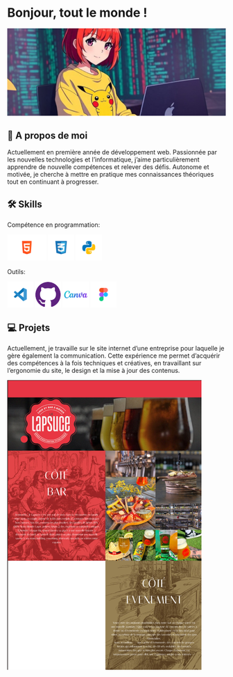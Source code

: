 # Bonjour, tout le monde !
<img src="/img_github/banniere.png">


## 🚀 A propos de moi

Actuellement en première année de développement web. Passionnée par les nouvelles technologies et l’informatique, j’aime particulièrement apprendre de nouvelle compétences et relever des défis. Autonome et motivée, je cherche à mettre en pratique mes connaissances théoriques tout en continuant à progresser.



## 🛠 Skills
Compétence en programmation:

<img src="/img_github/logo-html.png" alt="Logo" width="90" height="60"> <img src="/img_github/logo-css.png" alt="Logo" width="60" height="60"> <img src="/img_github/logo-python.png" alt="Logo" width="60" height="60">

Outils:

<img src="/img_github/logo-vscode.png" alt="Logo" width="60" height="60"> <img src="/img_github/logo-git.png" alt="Logo" width="60" height="60"> <img src="/img_github/logo-canva.png" alt="Logo" width="60" height="60"> <img src="/img_github/logo-figma.png" alt="Logo" width="60" height="60">

## 💻 Projets

Actuellement, je travaille sur le site internet d’une entreprise pour laquelle je gère également la communication. Cette expérience me permet d’acquérir des compétences à la fois techniques et créatives, en travaillant sur l’ergonomie du site, le design et la mise à jour des contenus.

<img src="/img_github/lapsuce.png">
